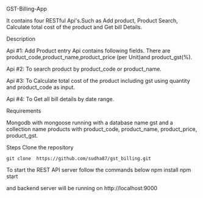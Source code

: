 GST-Billing-App


It contains four RESTful Api's.Such as Add product, Product Search, Calculate total cost of the product and Get bill Details.

Description


Api #1: Add Product entry Api contains following fields. There are product_code,product_name,product_price (per Unit)and product_gst(%).


Api #2: To search product by product_code or product_name.


Api #3: To Calculate total cost of the product including gst using quantity and product_code as input.


Api #4: To Get all bill details by date range.

Requirements

Mongodb with mongoose running with a database name gst and a collection name products with  product_code, product_name, product_price, product_gst.

Steps
Clone the repository

    git clone  https://github.com/sudha87/gst_billing.git
    
To start the REST API server follow the commands below
    npm install
    npm start
    
    
and backend server will be running on http://localhost:9000
